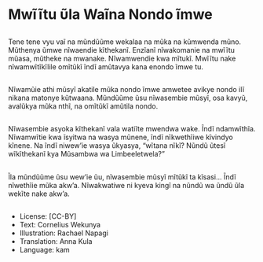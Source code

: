 # Mwĩĩtu ῦla Waĩna Nondo ĩmwe

##
Tene tene vyu vaĩ na
mũndũũme wekalaa na mũka
na kũmwenda mũno.
Mũthenya ũmwe nĩwaendie
kĩthekanĩ. Enzĩanĩ nĩwakomanie
na mwĩĩtu mũasa, mũtheke na
mwanake.
Nĩwamwendie kwa mĩtukĩ.
Mwĩĩtu nake nĩwamwĩtĩkĩlile
omĩtũkĩ ĩndĩ amũtavya kana
enondo ĩmwe tu.

##
Nĩwamũie athi mũsyĩ akatile
mũka nondo ĩmwe amwetee
avikye nondo ilĩ nikana matonye
kũtwaana.
Mũndũũme ũsu nĩwasembie
mũsyĩ, osa kavyũ, avalũkya
mũka nthĩ, na omĩtũkĩ amũtila
nondo.

##
Nĩwasembie asyoka kĩthekanĩ
vala watiĩte mwendwa wake.
Ĩndĩ ndamwĩthĩa. Nĩwamwĩtie
kwa ĩsyitwa na wasya mũnene,
ĩndĩ nĩkwethĩiwe kĩvindyo
kĩnene.
Na ĩndĩ niwew’ie wasya
ũkyasya, “wĩtana nĩkĩ? Nũndũ
ũtesĩ wĩkĩthekanĩ kya
Mũsambwa wa Limbeeletwela?”

##
Ĩla mũndũũme ũsu wew’ie ũu,
nĩwasembie mũsyĩ mĩtũkĩ ta
kĩsasi...
Ĩndĩ nĩwethĩie mũka akw’a.
Nĩwakwatiwe ni kyeva kingĩ na
nũndũ wa ũndũ ũla wekĩte nake
akw’a.

##
* License: [CC-BY]
* Text: Cornelius Wekunya
* Illustration: Rachael Napagi
* Translation: Anna Kula
* Language: kam
